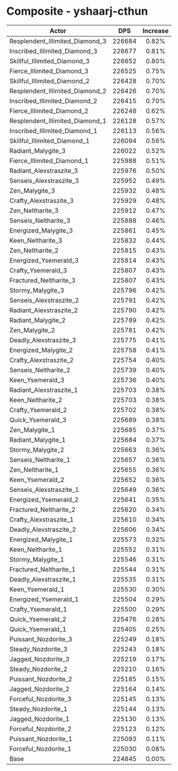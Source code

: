 # Composite - yshaarj-cthun
| Actor | DPS | Increase |
|---|:---:|:---:|
|Resplendent_Illimited_Diamond_3|226684|0.82%|
|Inscribed_Illimited_Diamond_3|226677|0.81%|
|Skillful_Illimited_Diamond_3|226652|0.80%|
|Fierce_Illimited_Diamond_3|226525|0.75%|
|Skillful_Illimited_Diamond_2|226428|0.70%|
|Resplendent_Illimited_Diamond_2|226426|0.70%|
|Inscribed_Illimited_Diamond_2|226415|0.70%|
|Fierce_Illimited_Diamond_2|226248|0.62%|
|Resplendent_Illimited_Diamond_1|226128|0.57%|
|Inscribed_Illimited_Diamond_1|226113|0.56%|
|Skillful_Illimited_Diamond_1|226094|0.56%|
|Radiant_Malygite_3|226022|0.52%|
|Fierce_Illimited_Diamond_1|225988|0.51%|
|Radiant_Alexstraszite_3|225976|0.50%|
|Senseis_Alexstraszite_3|225952|0.49%|
|Zen_Malygite_3|225932|0.48%|
|Crafty_Alexstraszite_3|225929|0.48%|
|Zen_Neltharite_3|225912|0.47%|
|Senseis_Neltharite_3|225888|0.46%|
|Energized_Malygite_3|225861|0.45%|
|Keen_Neltharite_3|225832|0.44%|
|Zen_Neltharite_2|225815|0.43%|
|Energized_Ysemerald_3|225814|0.43%|
|Crafty_Ysemerald_3|225807|0.43%|
|Fractured_Neltharite_3|225807|0.43%|
|Stormy_Malygite_3|225796|0.42%|
|Senseis_Alexstraszite_2|225791|0.42%|
|Radiant_Alexstraszite_2|225790|0.42%|
|Radiant_Malygite_2|225789|0.42%|
|Zen_Malygite_2|225781|0.42%|
|Deadly_Alexstraszite_3|225775|0.41%|
|Energized_Malygite_2|225758|0.41%|
|Crafty_Alexstraszite_2|225754|0.40%|
|Senseis_Neltharite_2|225739|0.40%|
|Keen_Ysemerald_3|225736|0.40%|
|Radiant_Alexstraszite_1|225703|0.38%|
|Keen_Neltharite_2|225703|0.38%|
|Crafty_Ysemerald_2|225702|0.38%|
|Quick_Ysemerald_3|225689|0.38%|
|Zen_Malygite_1|225685|0.37%|
|Radiant_Malygite_1|225684|0.37%|
|Stormy_Malygite_2|225663|0.36%|
|Senseis_Neltharite_1|225657|0.36%|
|Zen_Neltharite_1|225655|0.36%|
|Keen_Ysemerald_2|225652|0.36%|
|Senseis_Alexstraszite_1|225649|0.36%|
|Energized_Ysemerald_2|225641|0.35%|
|Fractured_Neltharite_2|225620|0.34%|
|Crafty_Alexstraszite_1|225610|0.34%|
|Deadly_Alexstraszite_2|225606|0.34%|
|Energized_Malygite_1|225573|0.32%|
|Keen_Neltharite_1|225552|0.31%|
|Stormy_Malygite_1|225546|0.31%|
|Fractured_Neltharite_1|225544|0.31%|
|Deadly_Alexstraszite_1|225535|0.31%|
|Keen_Ysemerald_1|225530|0.30%|
|Energized_Ysemerald_1|225504|0.29%|
|Crafty_Ysemerald_1|225500|0.29%|
|Quick_Ysemerald_2|225476|0.28%|
|Quick_Ysemerald_1|225405|0.25%|
|Puissant_Nozdorite_3|225249|0.18%|
|Steady_Nozdorite_3|225243|0.18%|
|Jagged_Nozdorite_3|225219|0.17%|
|Steady_Nozdorite_2|225210|0.16%|
|Puissant_Nozdorite_2|225185|0.15%|
|Jagged_Nozdorite_2|225164|0.14%|
|Forceful_Nozdorite_3|225145|0.13%|
|Steady_Nozdorite_1|225144|0.13%|
|Jagged_Nozdorite_1|225130|0.13%|
|Forceful_Nozdorite_2|225123|0.12%|
|Puissant_Nozdorite_1|225093|0.11%|
|Forceful_Nozdorite_1|225030|0.08%|
|Base|224845|0.00%|
